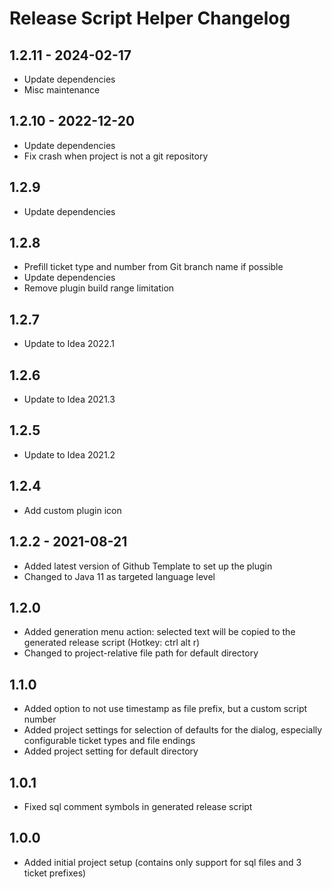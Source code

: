 <!-- Keep a Changelog guide -> https://keepachangelog.com -->

# Release Script Helper Changelog

## 1.2.11 - 2024-02-17

- Update dependencies
- Misc maintenance

## 1.2.10 - 2022-12-20

- Update dependencies
- Fix crash when project is not a git repository

## 1.2.9

- Update dependencies

## 1.2.8

- Prefill ticket type and number from Git branch name if possible
- Update dependencies
- Remove plugin build range limitation

## 1.2.7

- Update to Idea 2022.1

## 1.2.6

- Update to Idea 2021.3

## 1.2.5

- Update to Idea 2021.2

## 1.2.4

- Add custom plugin icon

## 1.2.2 - 2021-08-21

- Added latest version of Github Template to set up the plugin
- Changed to Java 11 as targeted language level

## 1.2.0

- Added generation menu action: selected text will be copied to the generated release script (Hotkey: ctrl alt r)</li>
- Changed to project-relative file path for default directory

## 1.1.0

- Added option to not use timestamp as file prefix, but a custom script number
- Added project settings for selection of defaults for the dialog, especially configurable ticket types and file endings
- Added project setting for default directory

## 1.0.1

- Fixed sql comment symbols in generated release script

## 1.0.0

- Added initial project setup (contains only support for sql files and 3 ticket prefixes)
